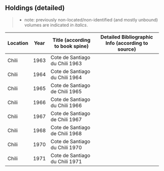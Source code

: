 


## Holdings (detailed)

> * note: previously non-located/non-identified (and mostly unbound) volumes are indicated *in italics*.

| Location | Year | Title (according to book spine) | Detailed Bibliographic Info (according to source) |
|----------|------|---------------------------------|---------------------------------------------------|
| Chili    | 1963 | Cote de Santiago du Chili 1963  |                                                   |
| Chili    | 1964 | Cote de Santiago du Chili 1964  |                                                   |
| Chili    | 1965 | Cote de Santiago de Chili 1965  |                                                   |
| Chili    | 1966 | Cote de Santiago du Chili 1966  |                                                   |
| Chili    | 1967 | Cote de Santiago de Chili 1967  |                                                   |
| Chili    | 1968 | Cote de Santiago de Chili 1968  |                                                   |
| Chili    | 1970 | Cote de Santiago du Chili 1970  |                                                   |
| Chili    | 1971 | Cote de Santiago du Chili 1971  |                                                   |
